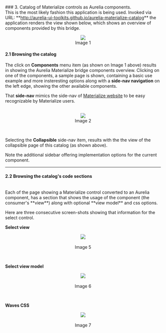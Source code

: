<br>
### 3. Catalog of Materialize controls as Aurelia components.
<br>
This is the most likely fashion this application is being used. Invoked via URL: **<a href="http://aurelia-ui-toolkits.github.io/aurelia-materialize-catalog">http://aurelia-ui-toolkits.github.io/aurelia-materialize-catalog</a>** the application renders the view shown below, which shows an overview of components provided by this bridge.

<br>
<p align=center>
<img src="http://i.imgur.com/3FPZJnV.png"></img>
<br>
  Image 1
</p>

#### 2.1 Browsing the catalog

The click on **Components** menu item (as shown on Image 1 above) results in showing the Aurelia Materialize bridge components overview. Clicking on one of the components, a sample page is shown, containing a basic use example and more insteresting options along with a **side-nav navigation** on the left edge, showing the other available components.

That **side-nav** mimics the side-nav of [Materialize website](http://materializecss.com/) to be easy recognizable by Materialize users.
<br>
<br>

<p align=center>
  <img src="http://i.imgur.com/wYoOLmm.png"></img>
<br>
  Image 2
</p>

<br>

Selecting the **Collapsible** side-nav item, results with the the view of the collapsible page of this catalog (as shown above).

Note the additional sidebar offering implementation options for the current component.

* * *
#### 2.2 Browsing the catalog's code sections
<br>
Each of the page showing a Materialize control converted to an Aurelia component, has a section that shows the usage of the component (the consumer's **view**) along with optional **view model** and css options.

Here are three consecutive screen-shots showing that information for the select control.
<br>

**Select view**

<p align=center>
  <img src="http://i.imgur.com/uhpshpy.png"></img>
 <br><br>
Image 5
</p>
<br>

**Select view model**

<p align=center>
  <img src="http://i.imgur.com/VnYkfTv.png"></img>
 <br><br>
Image 6
</p>
<br>

**Waves CSS**

<p align=center>
  <img src="http://i.imgur.com/VmRmBVQ.png"></img>
 <br><br>
Image 7
</p>
